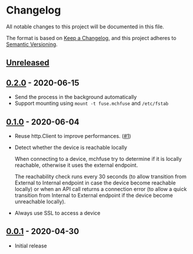 # Changelog

All notable changes to this project will be documented in this file.

The format is based on [Keep a Changelog](https://keepachangelog.com/en/1.0.0/),
and this project adheres to [Semantic Versioning](https://semver.org/spec/v2.0.0.html).

## [Unreleased]

## [0.2.0] - 2020-06-15

- Send the process in the background automatically
- Support mounting using `mount -t fuse.mchfuse` and `/etc/fstab`

## [0.1.0] - 2020-06-04

- Reuse http.Client to improve performances. ([#1](https://github.com/mnencia/mchfuse/issues/1))
- Detect whether the device is reachable locally

  When connecting to a device, mchfuse try to determine if it is locally
  reachable, otherwise it uses the external endpoint.

  The reachability check runs every 30 seconds (to allow transition from
  External to Internal endpoint in case the device become reachable
  locally) or when an API call returns a connection error (to allow a
  quick transition from Internal to External endpoint if the device
  become unreachable locally).
- Always use SSL to access a device

## [0.0.1] - 2020-04-30

- Initial release

[Unreleased]: https://github.com/mnencia/mchfuse/compare/v0.2.0...HEAD
[0.2.0]: https://github.com/mnencia/mchfuse/releases/tag/v0.2.0
[0.1.0]: https://github.com/mnencia/mchfuse/releases/tag/v0.1.0
[0.0.1]: https://github.com/mnencia/mchfuse/releases/tag/v0.0.1
